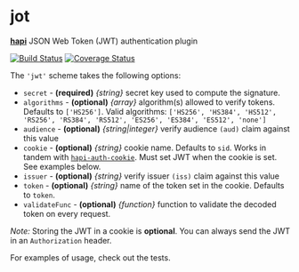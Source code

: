 # jot

[__hapi__](http://hapijs.com/) JSON Web Token (JWT) authentication plugin

[![Build Status](https://travis-ci.org/ryanwalters/jot.svg?branch=master)](https://travis-ci.org/ryanwalters/jot) [![Coverage Status](https://coveralls.io/repos/ryanwalters/jot/badge.svg?branch=master&service=github)](https://coveralls.io/github/ryanwalters/jot?branch=master)

The `'jwt'` scheme takes the following options:

* `secret` - __(required)__ _{string}_ secret key used to compute the signature.
* `algorithms` - __(optional)__ _{array}_ algorithm(s) allowed to verify tokens. Defaults to `['HS256']`. Valid algorithms: `['HS256', 'HS384', 'HS512', 'RS256', 'RS384', 'RS512', 'ES256', 'ES384', 'ES512', 'none']`
* `audience` - __(optional)__ _{string|integer}_ verify audience `(aud)` claim against this value
* `cookie` - __(optional)__ _{string}_ cookie name. Defaults to `sid`. Works in tandem with [`hapi-auth-cookie`](https://github.com/hapijs/hapi-auth-cookie).
Must set JWT when the cookie is set. See examples below.
* `issuer` - __(optional)__ _{string}_ verify issuer `(iss)` claim against this value
* `token` - __(optional)__ _{string}_ name of the token set in the cookie. Defaults to `token`.
* `validateFunc` - __(optional)__ _{function}_ function to validate the decoded token on every request.

_Note:_ Storing the JWT in a cookie is __optional__. You can always send the JWT in an `Authorization` header.

For examples of usage, check out the tests.


